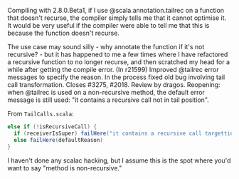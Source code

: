 Compiling with 2.8.0.Beta1, if I use @scala.annotation.tailrec on a function that doesn't recurse, the compiler simply tells me that it cannot optimise it. It would be very useful if the compiler were able to tell me that this is because the function doesn't recurse.

The use case may sound silly - why annotate the function if it's not recursive? - but it has happened to me a few times where I have refactored a recursive function to no longer recurse, and then scratched my head for a while after getting the compile error.
(In r21599) Improved @tailrec error messages to specify the reason.
In the process fixed old bug involving tail call transformation.
Closes #3275, #2018.  Review by dragos.
Reopening: when @tailrec is used on a non-recursive method, the default error message is still used: "it contains a recursive call not in tail position".

From `TailCalls.scala`:

```scala
else if (!isRecursiveCall) {
  if (receiverIsSuper) failHere("it contains a recursive call targetting a supertype")
  else failHere(defaultReason)
}
```

I haven't done any scalac hacking, but I assume this is the spot where you'd want to say "method is non-recursive."
